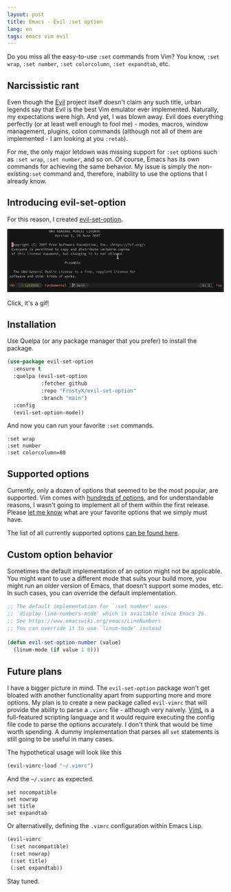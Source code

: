 ```yaml
---
layout: post
title: Emacs - Evil :set option
lang: en
tags: emacs vim evil
---
```


Do you miss all the easy-to-use `:set` commands from Vim? You know,
`:set wrap`, `:set number`, `:set colorcolumn`, `:set expandtab`, etc.

## Narcissistic rant

Even though the [Evil][evil] project itself doesn't claim any such
title, urban legends say that Evil is the best Vim emulator ever
implemented. Naturally, my expectations were high. And yet, I was
blown away. Evil does everything perfectly (or at least well enough to
fool me) - modes, macros, window management, plugins, colon commands
(although not all of them are implemented - I am looking at you
`:retab`).

For me, the only major letdown was missing support for `:set`
options such as `:set wrap`, `:set number`, and so on.
Of course, Emacs has its own commands for achieving the same behavior. My issue
is simply the non-existing`:set` command and, therefore, inability to use the
options that I already know.


## Introducing evil-set-option

For this reason, I created [evil-set-option][github].


<div class="text-center img">
  <img class="gifplayer" src="/files/img/evil-set-option/evil-set-option.png" alt="" />
  <p>Click, it's a gif!</p>
</div>


## Installation

Use Quelpa (or
any package manager that you prefer) to install the package.

```lisp
(use-package evil-set-option
  :ensure t
  :quelpa (evil-set-option
           :fetcher github
           :repo "FrostyX/evil-set-option"
           :branch "main")
  :config
  (evil-set-option-mode))
```

And now you can run your favorite `:set` commands.

```
:set wrap
:set number
:set colorcolumn=80
```

## Supported options

Currently, only a dozen of options that seemed to be the most
popular, are supported. Vim comes with [hundreds of
options][vim-options], and for understandable reasons, I wasn't going
to implement all of them within the first release. Please [let me
know][issues] what are your favorite options that we simply must have.

The list of all currently supported options [can be found
here][supported-options].

## Custom option behavior


Sometimes the default implementation of an option might not be
applicable. You might want to use a different mode that suits your build more,
you might run an older version of Emacs, that doesn't support some modes,
etc. In such cases, you can override the default implementation.

```lisp
;; The default implementation for `:set number' uses
;; `display-line-numbers-mode' which is available since Emacs 26.
;; See https://www.emacswiki.org/emacs/LineNumbers
;; You can override it to use `linum-mode' instead

(defun evil-set-option-number (value)
  (linum-mode (if value 1 0)))
```

## Future plans

I have a bigger picture in mind. The `evil-set-option` package won't
get
bloated with another functionality apart from supporting more
and more options. My plan is to create a new package called
`evil-vimrc` that will provide the ability to parse a `.vimrc` file -
although very naively. [VimL][viml] is a full-featured scripting
language and it would require executing the config file code to parse
the options accurately. I don't think that would be time worth
spending. A dummy implementation that parses all `set` statements is
still going to be useful in many cases.

The hypothetical usage will look like this

```lisp
(evil-vimrc-load "~/.vimrc")
```

And the `~/.vimrc` as expected.

```
set nocompatible
set nowrap
set title
set expandtab
```

Or alternativelly, defining the `.vimrc` configuration within Emacs
Lisp.

```lisp
(evil-vimrc
 (:set nocompatible)
 (:set nowrap)
 (:set title)
 (:set expandtab))
```

Stay tuned.

[evil]: https://github.com/emacs-evil/evil
[github]: https://github.com/FrostyX/evil-set-option
[issues]: https://github.com/FrostyX/evil-set-option/issues
[vim-options]: http://vimdoc.sourceforge.net/htmldoc/quickref.html#option-list
[supported-options]: https://github.com/FrostyX/evil-set-option/blob/main/options.org
[viml]: https://learnvimscriptthehardway.stevelosh.com/

